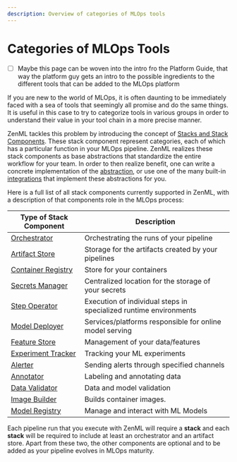 ```yaml
---
description: Overview of categories of MLOps tools
---
```


# Categories of MLOps Tools

* [ ] Maybe this page can be woven into the intro fro the Platform Guide, that way the platform guy gets an intro to the possible ingredients to the different tools that can be added to the MLOps platform&#x20;

If you are new to the world of MLOps, it is often daunting to be immediately faced with a sea of tools that seemingly all promise and do the same things. It is useful in this case to try to categorize tools in various groups in order to understand their value in your tool chain in a more precise manner.

ZenML tackles this problem by introducing the concept of [Stacks and Stack Components](../../../old\_book/advanced-guide/stacks/stacks.md). These stack component represent categories, each of which has a particular function in your MLOps pipeline. ZenML realizes these stack components as base abstractions that standardize the entire workflow for your team. In order to then realize benefit, one can write a concrete implementation of the [abstraction](../../book/platform-guide/set-up-your-mlops-platform/custom-flavors.md), or use one of the many built-in [integrations](integrations.md) that implement these abstractions for you.

Here is a full list of all stack components currently supported in ZenML, with a description of that components role in the MLOps process:

| **Type of Stack Component**                                        | **Description**                                                   |
| ------------------------------------------------------------------ | ----------------------------------------------------------------- |
| [Orchestrator](orchestrators/orchestrators.md)                     | Orchestrating the runs of your pipeline                           |
| [Artifact Store](artifact-stores/artifact-stores.md)               | Storage for the artifacts created by your pipelines               |
| [Container Registry](container-registries/container-registries.md) | Store for your containers                                         |
| [Secrets Manager](secrets-managers/secrets-managers.md)            | Centralized location for the storage of your secrets              |
| [Step Operator](step-operators/step-operators.md)                  | Execution of individual steps in specialized runtime environments |
| [Model Deployer](model-deployers/model-deployers.md)               | Services/platforms responsible for online model serving           |
| [Feature Store](feature-stores/feature-stores.md)                  | Management of your data/features                                  |
| [Experiment Tracker](experiment-trackers/experiment-trackers.md)   | Tracking your ML experiments                                      |
| [Alerter](alerters/alerters.md)                                    | Sending alerts through specified channels                         |
| [Annotator](annotators/annotators.md)                              | Labeling and annotating data                                      |
| [Data Validator](data-validators/data-validators.md)               | Data and model validation                                         |
| [Image Builder](image-builders/image-builders.md)                  | Builds container images.                                          |
| [Model Registry](model-registries/model-registries.md)             | Manage and interact with ML Models                                |

Each pipeline run that you execute with ZenML will require a **stack** and each **stack** will be required to include at least an orchestrator and an artifact store. Apart from these two, the other components are optional and to be added as your pipeline evolves in MLOps maturity.
